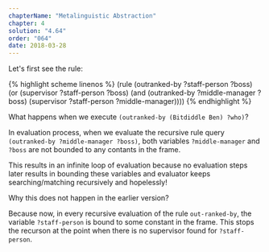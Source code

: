 ```yaml
---
chapterName: "Metalinguistic Abstraction"
chapter: 4
solution: "4.64"
order: "064"
date: 2018-03-28 
---
```


Let's first see the rule:

{% highlight scheme linenos %}
(rule (outranked-by ?staff-person ?boss)
      (or (supervisor ?staff-person ?boss)
          (and (outranked-by ?middle-manager ?boss)
               (supervisor ?staff-person ?middle-manager))))
{% endhighlight %}

What happens when we execute `(outranked-by (Bitdiddle Ben) ?who)`?

In evaluation process, when we evaluate the recursive rule query `(outranked-by ?middle-manager ?boss)`, both variables `?middle-manager` and `?boss` are not bounded to any contants in the frame. 

This results in an infinite loop of evaluation because no evaluation steps later results in bounding these variables and evaluator keeps searching/matching recursively and hopelessly!

Why this does not happen in the earlier version?

Because now, in every recursive evaluation of the rule `out-ranked-by`, the variable `?staff-person` is bound to some constant in the frame. This stops the recurson at the point when there is no supervisor found for `?staff-person`.
